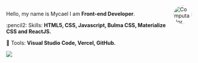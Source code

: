 <img src="https://instagram.ffln1-1.fna.fbcdn.net/v/t51.2885-19/s320x320/120316612_2766359496930776_217027398140168857_n.jpg?_nc_ht=instagram.ffln1-1.fna.fbcdn.net&_nc_ohc=fRj0dAE-K2UAX_K0j6n&tp=1&oh=c7c2cbcc1af79b4e6ff041ca2b052ff8&oe=60177DB0" min-width="300px" max-width="300px" width="300px" align="right" alt="Computador iuriCode" style="width: 50px; height: 50px; border-radius: 50%;">

<p align="left"> 
  Hello, my name is Mycael I am <strong>Front-end Developer</strong>.
</p>

<p align="left">
  :pencil2: Skills: <strong>HTML5, CSS, Javascript, Bulma CSS, Materialize CSS and ReactJS.</strong>
</p>

<p align="left">
  💼 Tools: <strong>Visual Studio Code, Vercel, GitHub.</strong>
</p>

<p align="left">
  <a href="mailto:mycael590@gmail.com" alt="Gmail">
  <img src="https://img.shields.io/badge/-Gmail-FF0000?style=flat-square&labelColor=FF0000&logo=gmail&logoColor=white&link=iuricodebrasil@gmail.com" /></a>
